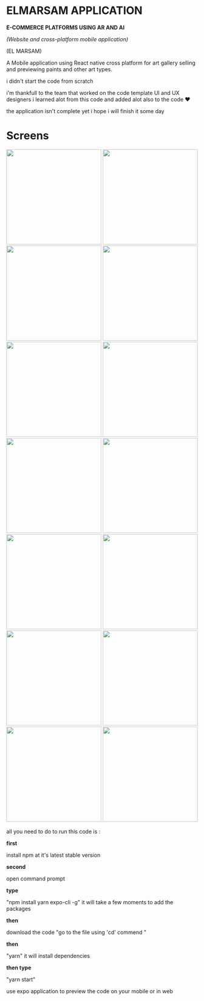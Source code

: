 # ELMARSAM APPLICATION




**E-COMMERCE PLATFORMS USING AR AND AI**

_(Website and cross-platform mobile application)_

(EL MARSAM)


A Mobile application using React native cross platform for art gallery selling and previewing paints and other art types.

i didn't start the code from scratch 

i'm thankfull to the team that worked on the code template UI and UX designers i learned alot from this code and added alot also to the code ♥ 

the application isn't complete yet i hope i will finish it some day 

# Screens

<img src="https://i.ibb.co/Yd86pVh/Picture9.jpg" width="250">
<img src="https://i.ibb.co/xY69W89/Picture10.jpg" width="250">
<img src="https://i.ibb.co/2NryCr0/Picture11.jpg" width="250">
<img src="https://i.ibb.co/8Y3hwyw/Picture1.jpg" width="250">
<img src="https://i.ibb.co/fDMrH6J/Picture2.jpg" width="250">
<img src="https://i.ibb.co/HpGZMRc/Picture3.jpg" width="250">
<img src="https://i.ibb.co/K9m8thx/Picture4.jpg" width="250">
<img src="https://i.ibb.co/qFZnsV1/Picture5.jpg" width="250">
<img src="https://i.ibb.co/N9BMmNx/Picture6.jpg" width="250">
<img src="https://i.ibb.co/Sn1bv0S/Picture13.jpg" width="250">
<img src="https://i.ibb.co/fNXCZtC/Picture14.jpg" width="250">
<img src="https://i.ibb.co/236zyyt/Picture15.jpg" width="250">
<img src="https://i.ibb.co/748gysb/Picture16.jpg" width="250">
<img src="https://i.ibb.co/K7M373H/Picture17.jpg" width="250">


all you need to do to run this code is :


**first**

  install npm at it's latest stable version

**second**

   open command prompt
  
**type** 

   "npm install yarn expo-cli -g" it will take a few moments to add the packages 

**then** 

   download the code 
   "go to the file using 'cd' commend "
   
**then**

   "yarn" it will install dependencies 
    
**then type** 

   "yarn start"
   
use expo application to preview the code on your mobile or in web
    
